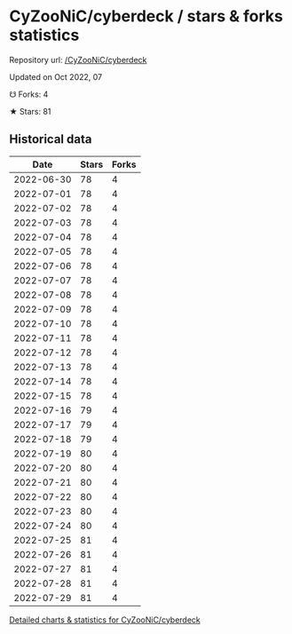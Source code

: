# CyZooNiC/cyberdeck / stars & forks statistics

Repository url: [/CyZooNiC/cyberdeck](https://github.com/CyZooNiC/cyberdeck)

Updated on Oct 2022, 07

☋ Forks: 4

★ Stars: 81

## Historical data
| Date | Stars | Forks |
|------|-------|-------|
| 2022-06-30 | 78 | 4 | 
| 2022-07-01 | 78 | 4 | 
| 2022-07-02 | 78 | 4 | 
| 2022-07-03 | 78 | 4 | 
| 2022-07-04 | 78 | 4 | 
| 2022-07-05 | 78 | 4 | 
| 2022-07-06 | 78 | 4 | 
| 2022-07-07 | 78 | 4 | 
| 2022-07-08 | 78 | 4 | 
| 2022-07-09 | 78 | 4 | 
| 2022-07-10 | 78 | 4 | 
| 2022-07-11 | 78 | 4 | 
| 2022-07-12 | 78 | 4 | 
| 2022-07-13 | 78 | 4 | 
| 2022-07-14 | 78 | 4 | 
| 2022-07-15 | 78 | 4 | 
| 2022-07-16 | 79 | 4 | 
| 2022-07-17 | 79 | 4 | 
| 2022-07-18 | 79 | 4 | 
| 2022-07-19 | 80 | 4 | 
| 2022-07-20 | 80 | 4 | 
| 2022-07-21 | 80 | 4 | 
| 2022-07-22 | 80 | 4 | 
| 2022-07-23 | 80 | 4 | 
| 2022-07-24 | 80 | 4 | 
| 2022-07-25 | 81 | 4 | 
| 2022-07-26 | 81 | 4 | 
| 2022-07-27 | 81 | 4 | 
| 2022-07-28 | 81 | 4 | 
| 2022-07-29 | 81 | 4 | 


[Detailed charts & statistics for CyZooNiC/cyberdeck](https://reviewgithub.com/rep/CyZooNiC/cyberdeck)
